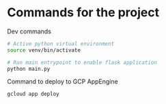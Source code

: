 # Commands for the project

Dev commands

```sh
# Active python virtual environment
source venv/bin/activate 

# Run main entrypoint to enable flask application
python main.py
```

Command to deploy to GCP AppEngine

```sh
gcloud app deploy
```
